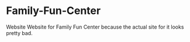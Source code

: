 # Family-Fun-Center
Website
Website for Family Fun Center because the actual site for it looks pretty bad.

